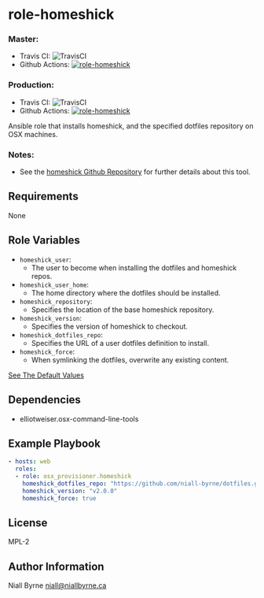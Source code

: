 # role-homeshick

### Master:
- Travis CI: ![TravisCI](https://travis-ci.com/osx-provisioner/role-homeshick.svg?branch=master)
- Github Actions: [![role-homeshick](https://github.com/osx-provisioner/role-homeshick/actions/workflows/push.yml/badge.svg?branch=master)](https://github.com/osx-provisioner/role-homeshick/actions/workflows/push.yml)

### Production:
- Travis CI: ![TravisCI](https://travis-ci.com/osx-provisioner/role-homeshick.svg?branch=production)
- Github Actions: [![role-homeshick](https://github.com/osx-provisioner/role-homeshick/actions/workflows/push.yml/badge.svg?branch=production)](https://github.com/osx-provisioner/role-homeshick/actions/workflows/push.yml)

Ansible role that installs homeshick, and the specified dotfiles repository on OSX machines.

### Notes:
- See the [homeshick Github Repository](https://github.com/andsens/homeshick) for further details about this tool.

Requirements
------------

None


Role Variables
--------------
- `homeshick_user`:
  - The user to become when installing the dotfiles and homeshick repos.
- `homeshick_user_home`:
  - The home directory where the dotfiles should be installed.
- `homeshick_repository`:
  - Specifies the location of the base homeshick repository.
- `homeshick_version`:
  - Specifies the version of homeshick to checkout.
- `homeshick_dotfiles_repo`:
  - Specifies the URL of a user dotfiles definition to install.
- `homeshick_force`:
  - When symlinking the dotfiles, overwrite any existing content.

[See The Default Values](defaults/main.yml)

Dependencies
------------

- elliotweiser.osx-command-line-tools

Example Playbook
----------------

```yaml
- hosts: web
  roles:
  - role: osx_provisioner.homeshick
    homeshick_dotfiles_repo: "https://github.com/niall-byrne/dotfiles.git"
    homeshick_version: "v2.0.0"
    homeshick_force: true
```

License
-------

MPL-2

Author Information
------------------

Niall Byrne <niall@niallbyrne.ca>
